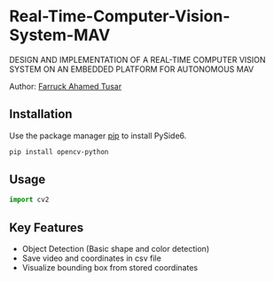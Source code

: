 # Real-Time-Computer-Vision-System-MAV
DESIGN AND IMPLEMENTATION OF A REAL-TIME COMPUTER VISION SYSTEM ON AN EMBEDDED PLATFORM FOR AUTONOMOUS MAV

Author: [Farruck Ahamed Tusar](https://github.com/farruck-tusar)

## Installation
Use the package manager [pip](https://pip.pypa.io/en/stable/) to install PySide6.

```bash
pip install opencv-python
```

## Usage
```python
import cv2
```
## Key Features
* Object Detection (Basic shape and color detection)
* Save video and coordinates in csv file
* Visualize bounding box from stored coordinates
